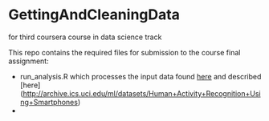 # GettingAndCleaningData
for third coursera course in data science track

This repo contains the required files for submission to the course final assignment:
* run_analysis.R which processes the input data found [here](https://d396qusza40orc.cloudfront.net/getdata%2Fprojectfiles%2FUCI%20HAR%20Dataset.zip) and described [here] (http://archive.ics.uci.edu/ml/datasets/Human+Activity+Recognition+Using+Smartphones)
* 
